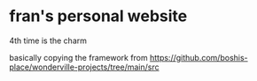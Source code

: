 # fran's personal website

4th time is the charm

basically copying the framework from https://github.com/boshis-place/wonderville-projects/tree/main/src
